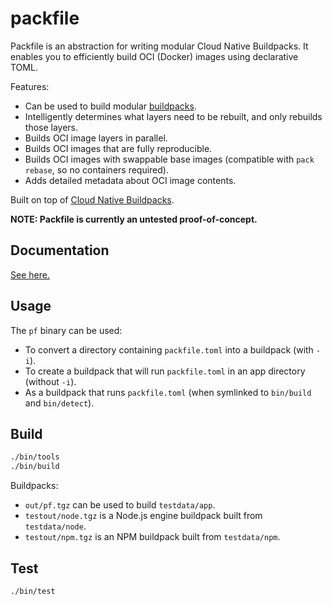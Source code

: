 # packfile

Packfile is an abstraction for writing modular Cloud Native Buildpacks.
It enables you to efficiently build OCI (Docker) images using declarative TOML.

Features:
- Can be used to build modular [buildpacks](https://buildpacks.io).
- Intelligently determines what layers need to be rebuilt, and only rebuilds those layers.
- Builds OCI image layers in parallel.
- Builds OCI images that are fully reproducible.
- Builds OCI images with swappable base images (compatible with `pack rebase`, so no containers required).
- Adds detailed metadata about OCI image contents.

Built on top of [Cloud Native Buildpacks](https://buildpacks.io).

**NOTE: Packfile is currently an untested proof-of-concept.**

## Documentation
[See here.](./docs)

## Usage

The `pf` binary can be used:
- To convert a directory containing `packfile.toml` into a buildpack (with `-i`).
- To create a buildpack that will run `packfile.toml` in an app directory (without `-i`).
- As a buildpack that runs `packfile.toml` (when symlinked to `bin/build` and `bin/detect`).

## Build

```bash
./bin/tools
./bin/build
```

Buildpacks:
- `out/pf.tgz` can be used to build `testdata/app`.
- `testout/node.tgz` is a Node.js engine buildpack built from `testdata/node`.
- `testout/npm.tgz` is an NPM buildpack built from `testdata/npm`.

## Test

```bash
./bin/test
```
